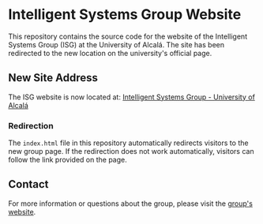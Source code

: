 # Intelligent Systems Group Website

This repository contains the source code for the website of the Intelligent Systems Group (ISG) at the University of Alcalá. The site has been redirected to the new location on the university's official page.

## New Site Address
The ISG website is now located at:
[Intelligent Systems Group - University of Alcalá](https://www.uah.es/es/investigacion/unidades-de-investigacion/grupos-de-investigacion/Grupo-de-Sistemas-inteligentes-Intelligent-Systems-Group/)

### Redirection
The `index.html` file in this repository automatically redirects visitors to the new group page. If the redirection does not work automatically, visitors can follow the link provided on the page.

## Contact
For more information or questions about the group, please visit the [group's website](https://www.uah.es/es/investigacion/unidades-de-investigacion/grupos-de-investigacion/Grupo-de-Sistemas-inteligentes-Intelligent-Systems-Group/).
